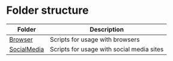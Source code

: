 # Folder structure
|Folder|Description|
|------|-----------|
|[Browser](Browser)|Scripts for usage with browsers|
|[SocialMedia](SocialMedia)|Scripts for usage with social media sites|